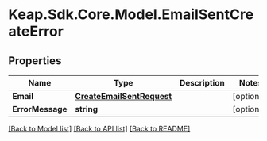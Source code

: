 # Keap.Sdk.Core.Model.EmailSentCreateError

## Properties

Name | Type | Description | Notes
------------ | ------------- | ------------- | -------------
**Email** | [**CreateEmailSentRequest**](CreateEmailSentRequest.md) |  | [optional] 
**ErrorMessage** | **string** |  | [optional] 

[[Back to Model list]](../README.md#documentation-for-models) [[Back to API list]](../README.md#documentation-for-api-endpoints) [[Back to README]](../README.md)

